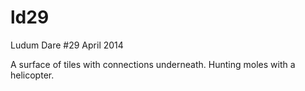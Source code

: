 ld29
====

Ludum Dare #29 April 2014

A surface of tiles with connections underneath. Hunting moles with a helicopter.
